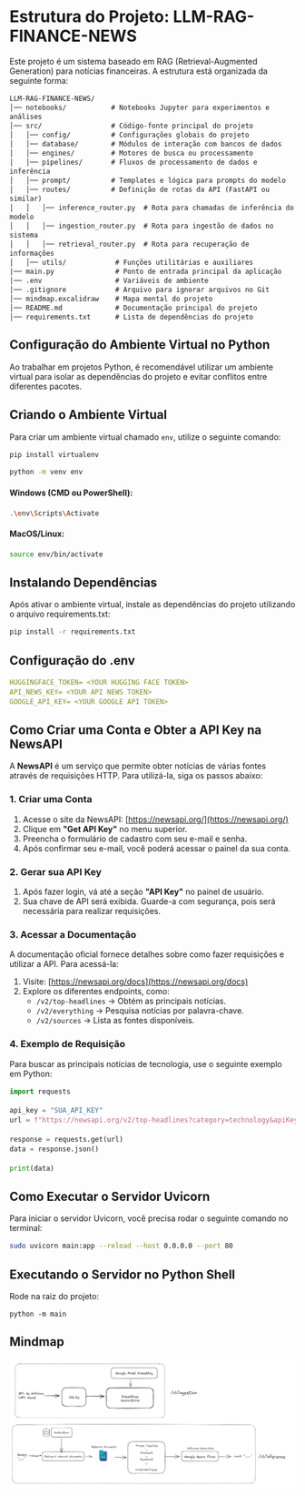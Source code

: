 
# Estrutura do Projeto: LLM-RAG-FINANCE-NEWS

Este projeto é um sistema baseado em RAG (Retrieval-Augmented Generation) para notícias financeiras. A estrutura está organizada da seguinte forma:

```plaintext
LLM-RAG-FINANCE-NEWS/
│── notebooks/           # Notebooks Jupyter para experimentos e análises
│── src/                 # Código-fonte principal do projeto
│   │── config/          # Configurações globais do projeto
│   │── database/        # Módulos de interação com bancos de dados
│   │── engines/         # Motores de busca ou processamento
│   │── pipelines/       # Fluxos de processamento de dados e inferência
│   │── prompt/          # Templates e lógica para prompts do modelo
│   │── routes/          # Definição de rotas da API (FastAPI ou similar)
│   │   │── inference_router.py  # Rota para chamadas de inferência do modelo
│   │   │── ingestion_router.py  # Rota para ingestão de dados no sistema
│   │   │── retrieval_router.py  # Rota para recuperação de informações
│   │── utils/            # Funções utilitárias e auxiliares
|── main.py               # Ponto de entrada principal da aplicação
│── .env                  # Variáveis de ambiente
│── .gitignore            # Arquivo para ignorar arquivos no Git
│── mindmap.excalidraw    # Mapa mental do projeto
│── README.md             # Documentação principal do projeto
│── requirements.txt      # Lista de dependências do projeto
```

## Configuração do Ambiente Virtual no Python  

Ao trabalhar em projetos Python, é recomendável utilizar um ambiente virtual para isolar as dependências do projeto e evitar conflitos entre diferentes pacotes.  

## Criando o Ambiente Virtual  
Para criar um ambiente virtual chamado `env`, utilize o seguinte comando: 

```sh
pip install virtualenv
```

```sh
python -m venv env
```
#### Windows (CMD ou PowerShell):

```sh
.\env\Scripts\Activate
```


#### MacOS/Linux:

```sh
source env/bin/activate
```

## Instalando Dependências
Após ativar o ambiente virtual, instale as dependências do projeto utilizando o arquivo requirements.txt:
```sh
pip install -r requirements.txt
```

## Configuração do .env

```yaml
HUGGINGFACE_TOKEN= <YOUR HUGGING FACE TOKEN>
API_NEWS_KEY= <YOUR API NEWS TOKEN>
GOOGLE_API_KEY= <YOUR GOOGLE API TOKEN>

```

## Como Criar uma Conta e Obter a API Key na NewsAPI  

A **NewsAPI** é um serviço que permite obter notícias de várias fontes através de requisições HTTP. Para utilizá-la, siga os passos abaixo:  

### 1. Criar uma Conta  
1. Acesse o site da NewsAPI: [https://newsapi.org/](https://newsapi.org/)  
2. Clique em **"Get API Key"** no menu superior.  
3. Preencha o formulário de cadastro com seu e-mail e senha.  
4. Após confirmar seu e-mail, você poderá acessar o painel da sua conta.  

### 2. Gerar sua API Key  
1. Após fazer login, vá até a seção **"API Key"** no painel de usuário.  
2. Sua chave de API será exibida. Guarde-a com segurança, pois será necessária para realizar requisições.  

### 3. Acessar a Documentação  
A documentação oficial fornece detalhes sobre como fazer requisições e utilizar a API. Para acessá-la:  
1. Visite: [https://newsapi.org/docs](https://newsapi.org/docs)  
2. Explore os diferentes endpoints, como:  
   - `/v2/top-headlines` → Obtém as principais notícias.  
   - `/v2/everything` → Pesquisa notícias por palavra-chave.  
   - `/v2/sources` → Lista as fontes disponíveis.  

### 4. Exemplo de Requisição  
Para buscar as principais notícias de tecnologia, use o seguinte exemplo em Python:  

```python
import requests

api_key = "SUA_API_KEY"
url = f"https://newsapi.org/v2/top-headlines?category=technology&apiKey={api_key}"

response = requests.get(url)
data = response.json()

print(data)
```

## Como Executar o Servidor Uvicorn

Para iniciar o servidor Uvicorn, você precisa rodar o seguinte comando no terminal:

```sh
sudo uvicorn main:app --reload --host 0.0.0.0 --port 80
```

## Executando o Servidor no Python Shell

Rode na raiz do projeto: 
```
python -m main
```

## Mindmap

![Mindmap](mindmap.png)